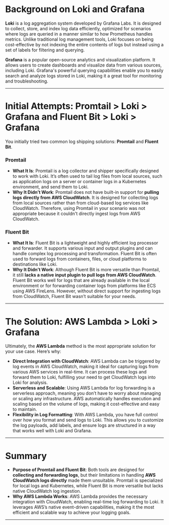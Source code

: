 # Background on Loki and Grafana

**Loki** is a log aggregation system developed by Grafana Labs. It is designed to collect, store, and index log data efficiently, optimized for scenarios where logs are queried in a manner similar to how Prometheus handles metrics. Unlike traditional log management tools, Loki focuses on being cost-effective by not indexing the entire contents of logs but instead using a set of labels for filtering and querying.

**Grafana** is a popular open-source analytics and visualization platform. It allows users to create dashboards and visualize data from various sources, including Loki. Grafana's powerful querying capabilities enable you to easily search and analyze logs stored in Loki, making it a great tool for monitoring and troubleshooting.

---

# Initial Attempts: Promtail > Loki > Grafana and Fluent Bit > Loki > Grafana

You initially tried two common log shipping solutions: **Promtail** and **Fluent Bit**.

### Promtail

- **What It Is**: Promtail is a log collector and shipper specifically designed to work with Loki. It’s often used to tail log files from local sources, such as application logs on a server or container logs in a Kubernetes environment, and send them to Loki.
- **Why It Didn’t Work**: Promtail does not have built-in support for **pulling logs directly from AWS CloudWatch**. It is designed for collecting logs from local sources rather than from cloud-based log services like CloudWatch. Therefore, using Promtail in your scenario was not appropriate because it couldn't directly ingest logs from AWS CloudWatch.

### Fluent Bit

- **What It Is**: Fluent Bit is a lightweight and highly efficient log processor and forwarder. It supports various input and output plugins and can handle complex log processing and transformation. Fluent Bit is often used to forward logs from containers, files, or cloud platforms to destinations like Loki.
- **Why It Didn’t Work**: Although Fluent Bit is more versatile than Promtail, it still **lacks a native input plugin to pull logs from AWS CloudWatch**. Fluent Bit works well for logs that are already available in the local environment or for forwarding container logs from platforms like ECS using AWS FireLens. However, without direct support for ingesting logs from CloudWatch, Fluent Bit wasn’t suitable for your needs.

---

# The Solution: AWS Lambda > Loki > Grafana

Ultimately, the **AWS Lambda** method is the most appropriate solution for your use case. Here’s why:

- **Direct Integration with CloudWatch**: AWS Lambda can be triggered by log events in AWS CloudWatch, making it ideal for capturing logs from various AWS services in real-time. It can process these logs and forward them to Loki, fulfilling your need to get CloudWatch logs into Loki for analysis.
- **Serverless and Scalable**: Using AWS Lambda for log forwarding is a serverless approach, meaning you don’t have to worry about managing or scaling any infrastructure. AWS automatically handles execution and scaling based on the volume of logs, making it cost-effective and easy to maintain.
- **Flexibility in Log Formatting**: With AWS Lambda, you have full control over how you format and send logs to Loki. This allows you to customize the log payloads, add labels, and ensure logs are structured in a way that works well with Loki and Grafana.

---

# Summary

- **Purpose of Promtail and Fluent Bit**: Both tools are designed for **collecting and forwarding logs**, but their limitations in handling **AWS CloudWatch logs directly** made them unsuitable. Promtail is specialized for local logs and Kubernetes, while Fluent Bit is more versatile but lacks native CloudWatch log ingestion.
- **Why AWS Lambda Works**: AWS Lambda provides the necessary integration with CloudWatch, enabling real-time log forwarding to Loki. It leverages AWS’s native event-driven capabilities, making it the most efficient and scalable way to achieve your logging goals.

---
